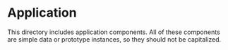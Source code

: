 # Application

This directory includes application components. All of these components are
simple data or prototype instances, so they should not be capitalized.

